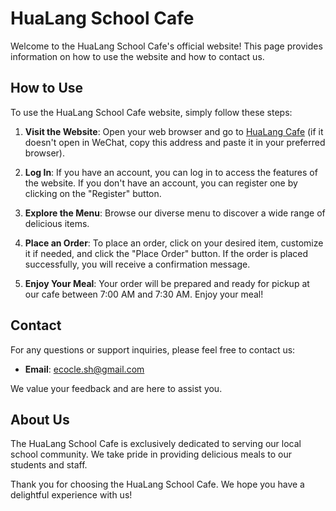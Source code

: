 # HuaLang School Cafe

Welcome to the HuaLang School Cafe's official website! This page provides information on how to use the website and how to contact us.

## How to Use

To use the HuaLang School Cafe website, simply follow these steps:

1. **Visit the Website**: Open your web browser and go to [HuaLang Cafe](https://hualangcafe.com) (if it doesn't open in WeChat, copy this address and paste it in your preferred browser).

2. **Log In**: If you have an account, you can log in to access the features of the website. If you don't have an account, you can register one by clicking on the "Register" button.

3. **Explore the Menu**: Browse our diverse menu to discover a wide range of delicious items.

4. **Place an Order**: To place an order, click on your desired item, customize it if needed, and click the "Place Order" button. If the order is placed successfully, you will receive a confirmation message.

5. **Enjoy Your Meal**: Your order will be prepared and ready for pickup at our cafe between 7:00 AM and 7:30 AM. Enjoy your meal!

## Contact

For any questions or support inquiries, please feel free to contact us:

- **Email**: [ecocle.sh@gmail.com](mailto:ecocle.sh@gmail.com)

We value your feedback and are here to assist you.

## About Us

The HuaLang School Cafe is exclusively dedicated to serving our local school community. We take pride in providing delicious meals to our students and staff.

Thank you for choosing the HuaLang School Cafe. We hope you have a delightful experience with us!

